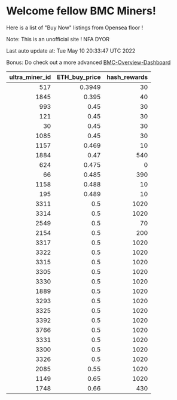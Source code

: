 # Welcome fellow BMC Miners!
Here is a list of "Buy Now" listings from Opensea floor !

Note: This is an unofficial site ! NFA DYOR

Last auto update at: Tue May 10 20:33:47 UTC 2022

Bonus: Do check out a more advanced [BMC-Overview-Dashboard](https://dune.com/defifunk/BMC-Overview-Dashboard)


|   ultra_miner_id |   ETH_buy_price |   hash_rewards |
|-----------------:|----------------:|---------------:|
|              517 |          0.3949 |             30 |
|             1845 |          0.395  |             40 |
|              993 |          0.45   |             30 |
|              121 |          0.45   |             30 |
|               30 |          0.45   |             30 |
|             1085 |          0.45   |             30 |
|             1157 |          0.469  |             10 |
|             1884 |          0.47   |            540 |
|              624 |          0.475  |              0 |
|               66 |          0.485  |            390 |
|             1158 |          0.488  |             10 |
|              195 |          0.489  |             10 |
|             3311 |          0.5    |           1020 |
|             3314 |          0.5    |           1020 |
|             2549 |          0.5    |             70 |
|             2154 |          0.5    |            200 |
|             3317 |          0.5    |           1020 |
|             3322 |          0.5    |           1020 |
|             3315 |          0.5    |           1020 |
|             3305 |          0.5    |           1020 |
|             3330 |          0.5    |           1020 |
|             1889 |          0.5    |           1020 |
|             3293 |          0.5    |           1020 |
|             3325 |          0.5    |           1020 |
|             3392 |          0.5    |           1020 |
|             3766 |          0.5    |           1020 |
|             3331 |          0.5    |           1020 |
|             3300 |          0.5    |           1020 |
|             3326 |          0.5    |           1020 |
|             2085 |          0.55   |           1020 |
|             1149 |          0.65   |           1020 |
|             1748 |          0.66   |            430 |
